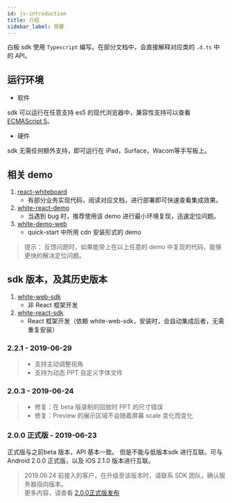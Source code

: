 ```yaml
---
id: js-introduction
title: 介绍
sidebar_label: 简要
---
```


白板 sdk 使用 `Typescript` 编写。在部分文档中，会直接解释对应类的 `.d.ts` 中的 API。

## 运行环境

* 软件

sdk 可以运行在任意支持 es5 的现代浏览器中，兼容性支持可以查看 [ECMAScript 5](https://caniuse.com/#feat=es5)。  

* 硬件

sdk 无需任何额外支持，即可运行在 iPad，Surface，Wacom等手写板上。

## 相关 demo

1. [react-whiteboard](https://github.com/netless-io/netless-react-whiteboard)
    * 有部分业务实现代码，阅读对应文档，进行部署即可快速查看集成效果。
1. [white-react-demo](https://github.com/duty-os/white-react-demo)
    * 当遇到 bug 时，推荐使用该 demo 进行最小环境复现，迅速定位问题。
1. [white-demo-web](https://github.com/duty-os/white-demo-web/tree/master/quickStart/2.0)
    * quick-start 中所用 cdn 安装形式的 demo

>提示：
反馈问题时，如果能带上在以上任意的 demo 中复现的代码，能够更快的解决定位问题。


## sdk 版本，及其历史版本

1. [white-web-sdk](https://www.npmjs.com/package/white-web-sdk)
    * 非 React 框架开发
1. [white-react-sdk](https://www.npmjs.com/package/white-react-sdk)
    * React 框架开发（依赖 white-web-sdk，安装时，会自动集成后者，无需重复安装）

### 2.2.1 - 2019-06-29

> - 支持主动调整视角
> - 支持为动态 PPT 自定义字体文件

### 2.0.3  - 2019-06-24

> - 修复：在 beta 版录制的回放时 PPT 的尺寸错误
> - 修复：Preview 的展示区域不会随着屏幕 scale 变化而变化

### 2.0.0 正式版 - 2019-06-23

正式版与之前beta 版本，API 基本一致。
但是不能与低版本sdk 进行互联。可与 Android 2.0.0 正式版，以及 iOS 2.1.0 版本进行互联。

>2019.06.24 前接入的客户，在升级至该版本时，请联系 SDK 团队，确认服务器指向版本。  
>更多内容，请查看 [2.0.0正式版发布](/blog/2019/06/22/release-note)